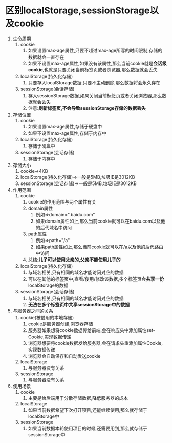 # 区别localStorage,sessionStorage以及cookie

1. 生命周期
   1. cookie
      1. 如果设置max-age属性,只要不超过max-age所写的时间限制,存储的数据就会一直存在
      2. 如果不设置max-age属性,如果没有该属性,那么当前cookie就是**会话级cookie**,也就是只要关闭当前标签页或者浏览器,那么数据就会丢失
   2. localStorage(持久化存储)
      1. 只要存入localStorage数据,只要不主动删除,那么数据将会永久存在
   3. sessionStorage(会话存储)
      1. 存入sessionStorage数据,如果关闭当前标签页或者关闭浏览器,那么数据就会丢失
      2. 注意:**刷新标签页,不会导致sessionStorage存储的数据丢失**
2. 存储位置
   1. cookie
      1. 如果设置max-age属性,存储于硬盘中
      2. 如果不设置max-age属性,存储于内存中
   2. localStorage(持久化存储)
      1. 存储于硬盘中
   3. sessionStorage(会话存储)
      1. 存储于内存中
3. 存储大小
   1. cookie->4KB
   2. localStorage(持久化存储)->一般是5MB,垃圾IE是3012KB
   3. sessionStorage(会话存储)->一般是5MB,垃圾IE是3012KB
4. 作用范围
   1. cookie
      1. cookie的作用范围与两个属性有关
      2. domain属性
         1. 例如=>domain=".baidu.com"
         2. 如果domain属性如上,那么当前cookie就可以在baidu.com以及他的后代域名中访问
      3. path属性
         1. 例如=>path="/a"
         2. 如果path属性如上,那么当前cookie就可以在/a以及他的后代路由中访问
      4. 总结:**儿子可以使用父亲的,父亲不能使用儿子的**
   2. localStorage(持久化存储)
      1. 与域名相关,只有相同的域名才能访问对应的数据
      2. 可以在其他的标签页中,查看/使用/修改该数据,多个标签页会**共享一份**localStorage的数据
   3. sessionStorage(会话存储)
      1. 与域名相关,只有相同的域名才能访问对应的数据
      2. **无法在多个标签页中共享sessionStorage中的数据**
5. 与服务器之间的关系
   1. cookie(被借用的本地存储)
      1. cookie是服务器创建,浏览器存储
      2. 服务器如果想将cookie数据传给前端,会在响应头中添加属性set-Cookie,实现数据传递
      3. 浏览器想要将cookie数据发给服务器,会在请求头重添加属性Cookie,实现数据传递
      4. 浏览器会自动保存和自动发送cookie
   2. localStorage
      1. 与服务器没有关系
   3. sessionStorage
      1. 与服务器没有关系
6. 使用场景
   1. cookie
      1. 主要是给后端用于分散存储数据,降低服务器的成本
   2. localStorage
      1. 如果当前数据希望下次打开项目,还能继续使用,那么就存储于localStorage中
   3. sessionStorage
      1. 如果当前数据本轮使用项目的时候,还需要用到,那么就存储于sessionStorage中